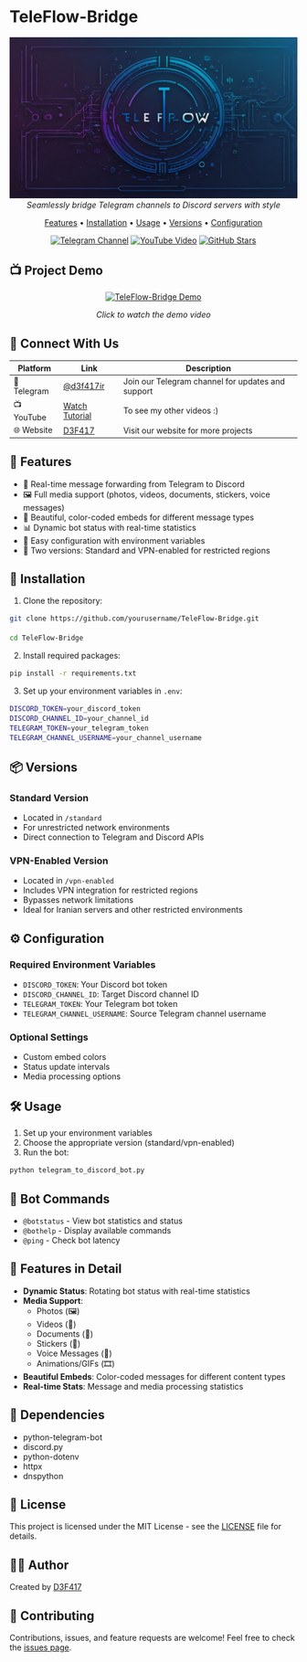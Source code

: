 # TeleFlow-Bridge 

<p align="center">
  <img src="assets/logo.jpg" alt="TeleFlow-Bridge Logo"/>
  <br>
  <i>Seamlessly bridge Telegram channels to Discord servers with style</i>
</p>

<p align="center">
  <a href="#features">Features</a> •
  <a href="#installation">Installation</a> •
  <a href="#usage">Usage</a> •
  <a href="#versions">Versions</a> •
  <a href="#configuration">Configuration</a>
</p>


<div align="center">
  
  [![Telegram Channel](https://img.shields.io/badge/Telegram-Channel-blue?style=for-the-badge&logo=telegram)](https://t.me/d3f417ir)
  [![YouTube Video](https://img.shields.io/badge/YouTube-red?style=for-the-badge&logo=youtube)](https://www.youtube.com/@sird3f417)
  [![GitHub Stars](https://img.shields.io/github/stars/Sir-D3F417/TeleFlow-Bridge?style=for-the-badge&logo=github)](https://github.com/Sir-D3F417/TeleFlow-Bridge)
  
</div>

## 📺 Project Demo

<div align="center">
  
  [![TeleFlow-Bridge Demo](https://img.youtube.com/vi/your_video_id/maxresdefault.jpg)](https://www.youtube.com/watch?v=DAyezxqr3-A)
  
  <i>Click to watch the demo video</i>
</div>

## 🌟 Connect With Us

<div align="center">
  
  | Platform | Link | Description |
  |----------|------|-------------|
  | 💬 Telegram | [@d3f417ir](https://t.me/d3f417ir) | Join our Telegram channel for updates and support |
  | 📺 YouTube | [Watch Tutorial](https://www.youtube.com/@sird3f417) | To see my other videos :) |
  | 🌐 Website | [D3F417](https://d3f417.info) | Visit our website for more projects |
  
</div>

## 🌟 Features

- 🔄 Real-time message forwarding from Telegram to Discord
- 🖼️ Full media support (photos, videos, documents, stickers, voice messages)
- 🎨 Beautiful, color-coded embeds for different message types
- 📊 Dynamic bot status with real-time statistics
- 🔧 Easy configuration with environment variables
- 🎯 Two versions: Standard and VPN-enabled for restricted regions

## 🚀 Installation

1. Clone the repository:

```bash
git clone https://github.com/yourusername/TeleFlow-Bridge.git

cd TeleFlow-Bridge
```

2. Install required packages:

```bash
pip install -r requirements.txt
```

3. Set up your environment variables in `.env`:

```bash
DISCORD_TOKEN=your_discord_token
DISCORD_CHANNEL_ID=your_channel_id
TELEGRAM_TOKEN=your_telegram_token
TELEGRAM_CHANNEL_USERNAME=your_channel_username
```

## 📦 Versions

### Standard Version
- Located in `/standard`
- For unrestricted network environments
- Direct connection to Telegram and Discord APIs

### VPN-Enabled Version
- Located in `/vpn-enabled`
- Includes VPN integration for restricted regions
- Bypasses network limitations
- Ideal for Iranian servers and other restricted environments

## ⚙️ Configuration

### Required Environment Variables
- `DISCORD_TOKEN`: Your Discord bot token
- `DISCORD_CHANNEL_ID`: Target Discord channel ID
- `TELEGRAM_TOKEN`: Your Telegram bot token
- `TELEGRAM_CHANNEL_USERNAME`: Source Telegram channel username

### Optional Settings
- Custom embed colors
- Status update intervals
- Media processing options

## 🛠️ Usage

1. Set up your environment variables
2. Choose the appropriate version (standard/vpn-enabled)
3. Run the bot:

```bash
python telegram_to_discord_bot.py
```

## 🤖 Bot Commands

- `@botstatus` - View bot statistics and status
- `@bothelp` - Display available commands
- `@ping` - Check bot latency

## 🎨 Features in Detail

- **Dynamic Status**: Rotating bot status with real-time statistics
- **Media Support**: 
  - Photos (🖼️)
  - Videos (🎥)
  - Documents (📎)
  - Stickers (🎨)
  - Voice Messages (🎤)
  - Animations/GIFs (🎞️)
- **Beautiful Embeds**: Color-coded messages for different content types
- **Real-time Stats**: Message and media processing statistics

## 🔧 Dependencies

- python-telegram-bot
- discord.py
- python-dotenv
- httpx
- dnspython

## 📝 License

This project is licensed under the MIT License - see the [LICENSE](LICENSE) file for details.

## 🙋‍♂️ Author

Created by [D3F417](https://github.com/Sir-D3F417)

## 🤝 Contributing

Contributions, issues, and feature requests are welcome! Feel free to check the [issues page](https://github.com/Sir-D3F417/TeleFlow-Bridge/issues).
